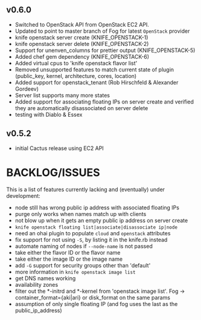 ## v0.6.0
* Switched to OpenStack API from OpenStack EC2 API.
* Updated to point to master branch of Fog for latest `OpenStack` provider
* knife openstack server create (KNIFE_OPENSTACK-1)
* knife openstack server delete (KNIFE_OPENSTACK-2)
* Support for unenven_columns for prettier output (KNIFE_OPENSTACK-5)
* Added chef gem dependency (KNIFE_OPENSTACK-6)
* Added virtual cpus to 'knife openstack flavor list'
* Removed unsupported features to match current state of plugin (public_key, kernel, architecture, cores, location)
* Added support for openstack_tenant (Rob Hirschfeld & Alexander Gordeev)
* Server list supports many more states
* Added support for associating floating IPs on server create and verified they are automatically disassociated on server delete
* testing with Diablo & Essex

## v0.5.2
* initial Cactus release using EC2 API

# BACKLOG/ISSUES #

This is a list of features currently lacking and (eventually) under development:

* node still has wrong public ip address with associated floating IPs
* purge only works when names match up with clients
* not blow up when it gets an empty public ip address on server create
* `knife openstack floating list|associate|disassociate ip|node`
* need an ohai plugin to populate `cloud` and `openstack` attributes
* fix support for not using `-S`, by listing it in the knife.rb instead
* automate naming of nodes if `--node-name` is not passed
* take either the flavor ID or the flavor name
* take either the image ID or the image name
* add `-G` support for security groups other than 'default'
* more information in `knife openstack image list`
* get DNS names working
* availability zones
* filter out the *-initrd and *-kernel from 'openstack image list'. Fog -> container_format={aki|ari} or disk_format on the same params
* assumption of only single floating IP (and fog uses the last as the public_ip_address)
